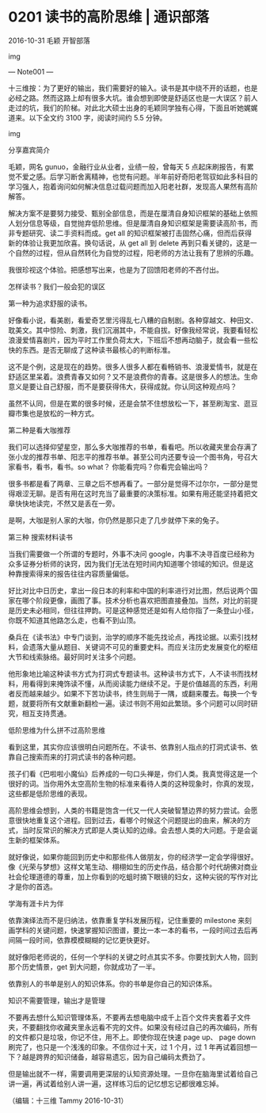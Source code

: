 # 0201 读书的高阶思维 | 通识部落

2016-10-31 毛颖 开智部落

img

— Note001 —

十三维按：为了更好的输出，我们需要好的输入。读书是其中绕不开的话题，也是必经之路。然而这路上却有很多大坑。谁会想到即使是舒适区也是一大误区？前人走过的坑，我们的阶梯。对此北大硕士出身的毛颖同学独有心得，下面且听她娓娓道来。以下全文约 3100 字，阅读时间约 5.5 分钟。

img

分享嘉宾简介

毛颖，网名 gunuo，金融行业从业者，业绩一般，曾每天 5 点起床刷报告，有累觉不爱之感。后学习断舍离精神，也觉有问题。半年前好奇阳老驾驭如此多科目的学习强人，抱着询问如何解决信息过载问题而加入阳老社群，发现高人果然有高阶解答。

解决方案不是要努力接受、甄别全部信息，而是在厘清自身知识框架的基础上依照人划分信息等级，自觉抛弃低阶思维。但是厘清自身知识框架是需要读高阶书，而非专题研究、读二手资料而成。get all 的知识框架被打击固然心痛，但而后获得新的体验让我更加欣喜。换句话说，从 get all 到 delete 再到只看关键的，这是一个自然的过程，但从自然转化为自觉的过程，阳老师的方法让我有了思辨的乐趣。

我很珍视这个体验。把感想写出来，也是为了回馈阳老师的不吝付出。

怎样读书？我们一般会犯的误区

第一种为追求舒服的读书。

好像看小说，看美剧，看爱奇艺里污得乱七八糟的自制剧。各种穿越文、种田文、耽美文。其中惊险、刺激，我们沉溺其中，不能自拔。好像我经常说，我要看轻松浪漫爱情喜剧片，因为平时工作里负荷太大，下班后不想再动脑子，就会看一些松快的东西。是否无聊成了这种读书最核心的判断标准。

这不是个例，这是现在的趋势。很多人很多人都在看畅销书、浪漫爱情书，就是在舒适区里呆着。浪费青春又如何？又不是浪费你的青春。这是很多人的想法。生命意义是要让自己舒服，而不是要获得伟大，获得成就。你认同这种观点吗？

虽然不认同，但是在累的很多时候，还是会禁不住想放松一下，甚至刷淘宝、逛豆瓣市集也是放松的一种方式。

第二种是看大咖推荐

我们可以选择仰望星空，那么多大咖推荐的书单，看看吧。所以收藏夹里会存满了张小龙的推荐书单、阳志平的推荐书单。甚至公司内还要专设一个图书角，号召大家看书，看书，看书。so what？ 你能看完吗？你看完会输出吗？

很多书都是看了两章、三章之后不想再看了。一部分是觉得不过尔尔，一部分是觉得艰涩无聊。是否有用在这时充当了最重要的决策标准。如果有用还能坚持着把文章快快地读完，不然又是丢在一旁。

是啊，大咖是别人家的大咖，你仍然是那只走了几步就停下来的兔子。

第三种 搜索材料读书

当我们需要做一个所谓的专题时，外事不决问 google，内事不决寻百度已经称为众多证券分析师的诀窍，因为我们ƒ无法在短时间内知道哪个领域的知识。但是这种靠搜索得来的报告往往内容质量偏低。

好比对比中日历史，拿出一段日本的利率和中国的利率进行对比图，然后说两个国家在哪个阶段更像，画图了事。技术分析也喜欢把图直接叠加。当然，对比的前提是历史未必相同，但往往押韵。可是这种感觉还是如有人给你指了一条登山小径，你既不知道其他路怎么走，也看不到山顶。

桑兵在《读书法》中专门谈到，治学的顺序不能先找论点，再找论据。以索引找材料，会遗落大量从题目、关键词不可见的重要史料。而应关注历史发展变化的枢纽大节和线索脉络。最好同时关注多个问题。

他形象地比喻这种读书方式为打洞式专题读书。这种读书方式下，人不读书而找材料，用看得到来掩饰读不懂，从而阅读能力继续不足。于是价值越高的东西，利用者反而越来越少。如果不下苦功读书，终生则局于一隅，或翻来覆去。每换一个专题，就要将所有文献重新翻检一遍。读过书则不用如此繁琐。多个问题可以同时研究，相互支持贯通。

低阶思维为什么拼不过高阶思维

看到这里，其实你应该很明白问题所在。不读书、依靠别人指点的打洞式读书、依靠自己搜索而来的打洞式读书的各种问题。

孩子们看《巴啦啦小魔仙》后养成的一句口头禅是，你们人类。我真觉得这是一个很好的词。当你用外太空高阶生物的标准来看待人类的这种现象时，你真的发现，这些都是低阶思维的表现。

高阶思维会想到，人类的书籍是饱含一代又一代人突破智慧边界的努力尝试。会愿意很快地重复这个进程。回到过去，看哪个时候这个问题提出的由来，解决的方式，当时反常识的解决方式即是人类认知的边缘。会去想人类的大问题。于是会诞生新的框架体系。

就好像说，如果你能回到历史中和那些伟人做朋友，你的经济学一定会学得很好。像《光荣与梦想》这样文笔生动、栩栩如生的历史作品，结合那个时代胡佛对商业社会伦理道德的尊重，加上你看到的吃蛆时摘下眼镜的妇女，这种尖锐的写作对比才是你的首选。

学海有涯卡片为伴

依靠演绎法而不是归纳法，依靠重复学科发展历程，记住重要的 milestone 来刻画学科的关键问题，快速掌握知识图谱，要比一本一本的看书，一段时间过去后再间隔一段时间，依靠模模糊糊的记忆更快更好。

就好像阳老师说的，任何一个学科的关键之时点其实不多。你要找到大人物，回到那个历史情景，get 到大问题，你就成功了一半。

依靠别人的书单是别人的知识体系。你的书单是你自己的知识体系。

知识不需要管理，输出才是管理

不要再去想什么知识管理体系，不要再去想电脑中成千上百个文件夹套着子文件夹，不要翻找你收藏夹里永远看不完的文件。如果没有经过自己的再次编码，所有的文件都只是垃圾，你记不住，用不上。即使你现在快速 page up、 page down 刷完了，也只是一个浅浅的印象。不信你过十天，过 1 个月，过 1 年再试着回想一下？越是跨界的知识储备，越容易遗忘，因为自己编码太费劲了。

但是输出就不一样，需要调用更深层的认知资源处理。一旦你在脑海里试着给自己讲一遍，再试着给别人讲一遍，这样练习后的记忆想忘记都很难忘掉。

（编辑：十三维 Tammy 2016-10-31）

